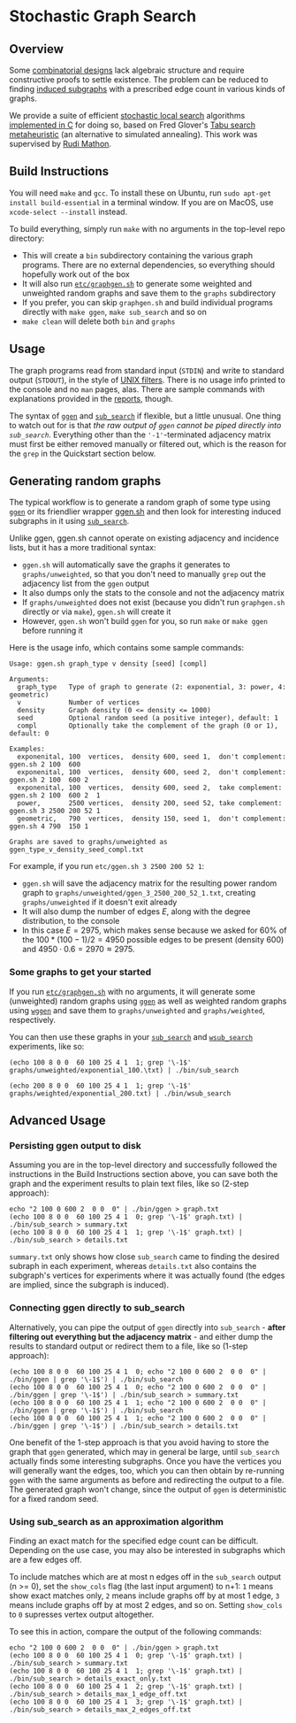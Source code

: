 # Stochastic Graph Search

## Overview

Some [combinatorial designs](https://en.wikipedia.org/wiki/Combinatorial_design) lack algebraic structure and require constructive proofs to settle existence. The problem can be reduced to finding [induced subgraphs](https://en.wikipedia.org/wiki/Induced_subgraph) with a prescribed edge count in various kinds of graphs.

We provide a suite of efficient [stochastic local search](https://www.researchgate.net/publication/283825846_Stochastic_Local_Search_Algorithms_An_Overview) algorithms [implemented in C](src) for doing so, based on Fred Glover's [Tabu search](https://en.wikipedia.org/wiki/Tabu_search) [metaheuristic](https://en.wikipedia.org/wiki/Metaheuristic) (an alternative to simulated annealing). This work was supervised by [Rudi Mathon](http://www.cs.toronto.edu/dcs/people-faculty-combin.html).

## Build Instructions

You will need `make` and `gcc`. To install these on Ubuntu, run `sudo apt-get install build-essential` in a terminal window. If you are on MacOS, use `xcode-select --install` instead.

To build everything, simply run `make` with no arguments in the top-level repo directory:

- This will create a `bin` subdirectory containing the various graph programs. There are no external dependencies, so everything should hopefully work out of the box
- It will also run [`etc/graphgen.sh`](etc/graphgen.sh) to generate some weighted and unweighted random graphs and save them to the `graphs` subdirectory
- If you prefer, you can skip `graphgen.sh` and build individual programs directly with `make ggen`, `make sub_search` and so on
- `make clean` will delete both `bin` and `graphs`

## Usage

The graph programs read from standard input (`STDIN`) and write to standard output (`STDOUT`), in the style of  [UNIX filters](https://en.wikipedia.org/wiki/Filter_(software)#Unix). There is no usage info printed to the console and no `man` pages, alas. There are sample commands with explanations provided in the [reports](doc/README.md), though.

The syntax of [`ggen`](doc/ggen.md#method) and [`sub_search`](doc/sub_search.md#method) if flexible, but a little unusual. One thing to watch out for is that *the raw output of `ggen` _cannot_ be piped directly into `sub_search`*. Everything other than the `'-1'`-terminated adjacency matrix must first be either removed manually or filtered out, which is the reason for the `grep` in the Quickstart section below.

## Generating random graphs

The typical workflow is to generate a random graph of some type using [`ggen`](doc/ggen.md#method) or its friendlier wrapper [ggen.sh](etc/ggen.sh) and then look for interesting induced subgraphs in it using [`sub_search`](doc/sub_search.md#method).

Unlike ggen, ggen.sh cannot operate on existing adjacency and incidence lists, but it has a more traditional syntax:

- `ggen.sh` will automatically save the graphs it generates to `graphs/unweighted`, so that you don't need to manually `grep` out the adjacency list from the `ggen` output
- It also dumps only the stats to the console and not the adjacency matrix
- If `graphs/unweighted` does not exist (because you didn't run `graphgen.sh` directly or via `make`), `ggen.sh` will create it
- However, `ggen.sh` won't build `ggen` for you, so run `make` or `make ggen` before running it

Here is the usage info, which contains some sample commands:

```
Usage: ggen.sh graph_type v density [seed] [compl]

Arguments:
  graph_type   Type of graph to generate (2: exponential, 3: power, 4: geometric)
  v            Number of vertices
  density      Graph density (0 <= density <= 1000)
  seed         Optional random seed (a positive integer), default: 1
  compl        Optionally take the complement of the graph (0 or 1), default: 0

Examples:
  exponenital, 100  vertices,  density 600, seed 1,  don't complement: ggen.sh 2 100  600
  exponenital, 100  vertices,  density 600, seed 2,  don't complement: ggen.sh 2 100  600 2
  exponenital, 100  vertices,  density 600, seed 2,  take complement:  ggen.sh 2 100  600 2  1
  power,       2500 vertices,  density 200, seed 52, take complement:  ggen.sh 3 2500 200 52 1
  geometric,   790  vertices,  density 150, seed 1,  don't complement: ggen.sh 4 790  150 1

Graphs are saved to graphs/unweighted as ggen_type_v_density_seed_compl.txt
```

For example, if you run `etc/ggen.sh 3 2500 200 52 1`:

- `ggen.sh` will save the adjacency matrix for the resulting power random graph to `graphs/unweighted/ggen_3_2500_200_52_1.txt`, creating `graphs/unweighted` if it doesn't exit already
- It will also dump the number of edges $E$, along with the degree distribution, to the console
- In this case $E = 2975$, which makes sense because we asked for $60\%$ of the $100*(100 - 1)/2 = 4950$ possible edges to be present (density 600) and $4950 \cdot 0.6 = 2970 \approx 2975$.

### Some graphs to get your started

If you run [`etc/graphgen.sh`](etc/graphgen.sh) with no arguments, it will generate some (unweighted) random graphs using [`ggen`](doc/ggen.md) as well as weighted random graphs using [`wggen`](doc/wggen.md) and save them to `graphs/unweighted` and `graphs/weighted`, respectively.

You can then use these graphs in your [`sub_search`](doc/sub_search.md) and [`wsub_search`](doc/wsub_search.md) experiments, like so:

```
(echo 100 8 0 0  60 100 25 4 1  1; grep '\-1$' graphs/unweighted/exponential_100.\txt) | ./bin/sub_search

(echo 200 8 0 0  60 100 25 4 1  1; grep '\-1$' graphs/weighted/exponential_200.txt) | ./bin/wsub_search
```

## Advanced Usage

### Persisting ggen output to disk

Assuming you are in the top-level directory and successfully followed the instructions in the Build Instructions section above, you can save both the graph and the experiment results to plain text files, like so (2-step approach):

```
echo "2 100 0 600 2  0 0  0" | ./bin/ggen > graph.txt
(echo 100 8 0 0  60 100 25 4 1  0; grep '\-1$' graph.txt) | ./bin/sub_search > summary.txt
(echo 100 8 0 0  60 100 25 4 1  1; grep '\-1$' graph.txt) | ./bin/sub_search > details.txt
```

`summary.txt` only shows how close `sub_search` came to finding the desired subraph in each experiment, whereas `details.txt` also contains the subgraph's vertices for experiments where it was actually found (the edges are implied, since the subgraph is induced).

### Connecting ggen directly to sub_search

Alternatively, you can pipe the output of `ggen` directly into `sub_search` - **after filtering out everything but the adjacency matrix** - and either dump the results to standard output or redirect them to a file, like so (1-step approach):

```
(echo 100 8 0 0  60 100 25 4 1  0; echo "2 100 0 600 2  0 0  0" | ./bin/ggen | grep '\-1$') | ./bin/sub_search
(echo 100 8 0 0  60 100 25 4 1  0; echo "2 100 0 600 2  0 0  0" | ./bin/ggen | grep '\-1$') | ./bin/sub_search > summary.txt
(echo 100 8 0 0  60 100 25 4 1  1; echo "2 100 0 600 2  0 0  0" | ./bin/ggen | grep '\-1$') | ./bin/sub_search
(echo 100 8 0 0  60 100 25 4 1  1; echo "2 100 0 600 2  0 0  0" | ./bin/ggen | grep '\-1$') | ./bin/sub_search > details.txt
```

One benefit of the 1-step approach is that you avoid having to store the graph that `ggen` generated, which may in general be large, until `sub_search` actually finds some interesting subgraphs. Once you have the vertices you will generally want the edges, too, which you can then obtain by re-running `ggen` with the same arguments as before and redirecting the output to a file. The generated graph won't change, since the output of `ggen` is deterministic for a fixed random seed.

### Using sub_search as an approximation algorithm

Finding an exact match for the specified edge count can be difficult. Depending on the use case, you may also be interested in subgraphs which are a few edges off. 

To include matches which are at most n edges off in the `sub_search` output (n >= 0), set the `show_cols` flag (the last input argument) to n+1: `1` means show exact matches only, `2` means include graphs off by at most 1 edge, `3` means include graphs off by at most 2 edges, and so on. Setting `show_cols` to `0` supresses vertex output altogether.

To see this in action, compare the output of the following commands:

```
echo "2 100 0 600 2  0 0  0" | ./bin/ggen > graph.txt
(echo 100 8 0 0  60 100 25 4 1  0; grep '\-1$' graph.txt) | ./bin/sub_search > summary.txt
(echo 100 8 0 0  60 100 25 4 1  1; grep '\-1$' graph.txt) | ./bin/sub_search > details_exact_only.txt
(echo 100 8 0 0  60 100 25 4 1  2; grep '\-1$' graph.txt) | ./bin/sub_search > details_max_1_edge_off.txt
(echo 100 8 0 0  60 100 25 4 1  3; grep '\-1$' graph.txt) | ./bin/sub_search > details_max_2_edges_off.txt
```
